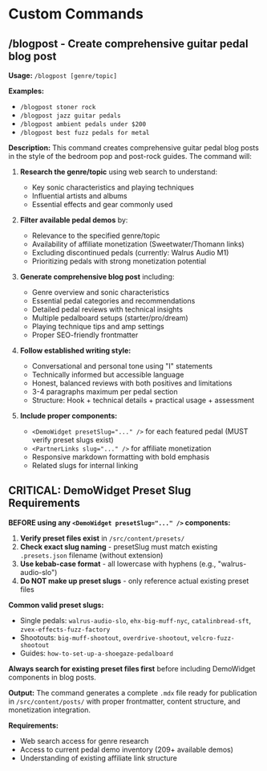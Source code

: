 # Custom Commands

## /blogpost - Create comprehensive guitar pedal blog post

**Usage:** `/blogpost [genre/topic]`

**Examples:**

- `/blogpost stoner rock`
- `/blogpost jazz guitar pedals`
- `/blogpost ambient pedals under $200`
- `/blogpost best fuzz pedals for metal`

**Description:**
This command creates comprehensive guitar pedal blog posts in the style of the bedroom pop and post-rock guides. The command will:

1. **Research the genre/topic** using web search to understand:

   - Key sonic characteristics and playing techniques
   - Influential artists and albums
   - Essential effects and gear commonly used

2. **Filter available pedal demos** by:

   - Relevance to the specified genre/topic
   - Availability of affiliate monetization (Sweetwater/Thomann links)
   - Excluding discontinued pedals (currently: Walrus Audio M1)
   - Prioritizing pedals with strong monetization potential

3. **Generate comprehensive blog post** including:

   - Genre overview and sonic characteristics
   - Essential pedal categories and recommendations
   - Detailed pedal reviews with technical insights
   - Multiple pedalboard setups (starter/pro/dream)
   - Playing technique tips and amp settings
   - Proper SEO-friendly frontmatter

4. **Follow established writing style:**

   - Conversational and personal tone using "I" statements
   - Technically informed but accessible language
   - Honest, balanced reviews with both positives and limitations
   - 3-4 paragraphs maximum per pedal section
   - Structure: Hook + technical details + practical usage + assessment

5. **Include proper components:**
   - `<DemoWidget presetSlug="..." />` for each featured pedal (MUST verify preset slugs exist)
   - `<PartnerLinks slug="..." />` for affiliate monetization
   - Responsive markdown formatting with bold emphasis
   - Related slugs for internal linking

## CRITICAL: DemoWidget Preset Slug Requirements

**BEFORE using any `<DemoWidget presetSlug="..." />` components:**

1. **Verify preset files exist** in `/src/content/presets/`
2. **Check exact slug naming** - presetSlug must match existing `.presets.json` filename (without extension)
3. **Use kebab-case format** - all lowercase with hyphens (e.g., "walrus-audio-slo")
4. **Do NOT make up preset slugs** - only reference actual existing preset files

**Common valid preset slugs:**
- Single pedals: `walrus-audio-slo`, `ehx-big-muff-nyc`, `catalinbread-sft`, `zvex-effects-fuzz-factory`
- Shootouts: `big-muff-shootout`, `overdrive-shootout`, `velcro-fuzz-shootout`
- Guides: `how-to-set-up-a-shoegaze-pedalboard`

**Always search for existing preset files first** before including DemoWidget components in blog posts.

**Output:** The command generates a complete `.mdx` file ready for publication in `/src/content/posts/` with proper frontmatter, content structure, and monetization integration.

**Requirements:**

- Web search access for genre research
- Access to current pedal demo inventory (209+ available demos)
- Understanding of existing affiliate link structure
